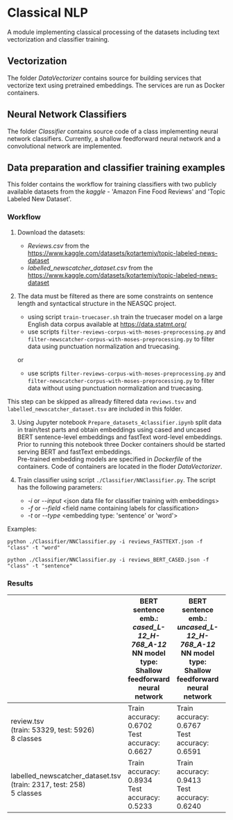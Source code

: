 # Classical NLP

A module implementing classical processing of the datasets including text vectorization and classifier training.

## Vectorization

The folder *DataVectorizer* contains source for building services that vectorize text using pretrained embeddings. The services are run as Docker containers.

## Neural Network Classifiers

The folder *Classifier* contains source code of a class implementing neural network classifiers. Currently, a shallow feedforward neural network and a convolutional network are implemented.

## Data preparation and classifier training examples
This folder contains the workflow for training classifiers with two publicly available datasets from the *kaggle* - 'Amazon Fine Food Reviews' and 'Topic Labeled New Dataset'.

### Workflow
1. Download the datasets:
	- *Reviews.csv* from the <https://www.kaggle.com/datasets/kotartemiy/topic-labeled-news-dataset>
	- *labelled_newscatcher_dataset.csv* from the <https://www.kaggle.com/datasets/kotartemiy/topic-labeled-news-dataset>
	
2. The data must be filtered as there are some constraints on sentence length and syntactical structure in the NEASQC project.
	- using script `train-truecaser.sh` train the truecaser model on a large English data corpus available at <https://data.statmt.org/>
	- use scripts `filter-reviews-corpus-with-moses-preprocessing.py` and `filter-newscatcher-corpus-with-moses-preprocessing.py` to filter data using punctuation normalization and truecasing.
	
	or
	
	- use scripts `filter-reviews-corpus-with-moses-preprocessing.py` and `filter-newscatcher-corpus-with-moses-preprocessing.py` to filter data without using punctuation normalization and truecasing.
	
This step can be skipped as allready filtered data `reviews.tsv` and `labelled_newscatcher_dataset.tsv` are included in this folder.

3. Using Jupyter notebook `Prepare_datasets_4classifier.ipynb` split data in train/test parts and obtain embeddings using cased and uncased BERT sentence-level embeddings and fastText word-level embeddings.<br>
Prior to running this notebook three Docker containers should be started serving BERT and fastText embeddings.<br>
Pre-trained embedding models are specified in *Dockerfile* of the containers. Code of containers are located in the floder *DataVectorizer*.

4. Train classifier using script `./Classifier/NNClassifier.py`. The script has the following parameters:
	- *-i* or *--input* \<json data file for classifier training with embeddings\>
	- *-f* or *--field* \<field name containing labels for classification\>
	- *-t* or *--type* \<embedding type: 'sentence' or 'word'\>

Examples:

`python ./Classifier/NNClassifier.py -i reviews_FASTTEXT.json -f "class" -t "word"`

`python ./Classifier/NNClassifier.py -i reviews_BERT_CASED.json -f "class" -t "sentence"`

### Results

|                                                                        | BERT sentence emb.: *cased_L-12_H-768_A-12*<br>NN model type: Shallow feedforward neural network | BERT sentence emb.: *uncased_L-12_H-768_A-12*<br>NN model type: Shallow feedforward neural network | fastText word emb.: *wiki.en.bin*<br>NN model type: Convolutional network   with max sentence length 5                           |
|------------------------------------------------------------------------|-----------------------------------------------------|-----------------------------------------------------|-------------------------------------------------------------------|
| review.tsv<br>(train: 53329, test: 5926)<br>8 classes                     | Train accuracy:   0.6702<br>Test accuracy: 0.6627 | Train accuracy: 0.6767<br>Test accuracy: 0.6591 | Train accuracy: 0.7717<br>Test accuracy: 0.6628 |
| labelled_newscatcher_dataset.tsv<br>(train: 2317, test: 258)<br>5 classes | Train accuracy:   0.8934<br>Test accuracy: 0.5233 | Train accuracy: 0.9413<br>Test accuracy: 0.6240 | Train accuracy: 0.9965<br>Test accuracy: 0.6008 |